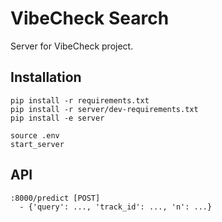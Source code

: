 # VibeCheck Search

Server for VibeCheck project. 

## Installation

```shell
pip install -r requirements.txt
pip install -r server/dev-requirements.txt
pip install -e server

source .env
start_server
```

## API

```
:8000/predict [POST]
  - {'query': ..., 'track_id': ..., 'n': ...}
```
